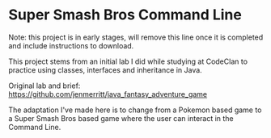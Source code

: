# Super Smash Bros Command Line

Note: this project is in early stages, will remove this line once it is completed and include instructions to download.

This project stems from an initial lab I did while studying at CodeClan to practice using classes, interfaces and inheritance in Java.

Original lab and brief: https://github.com/jenmerritt/java_fantasy_adventure_game

The adaptation I've made here is to change from a Pokemon based game to a Super Smash Bros based game where the user can interact in the Command Line. 